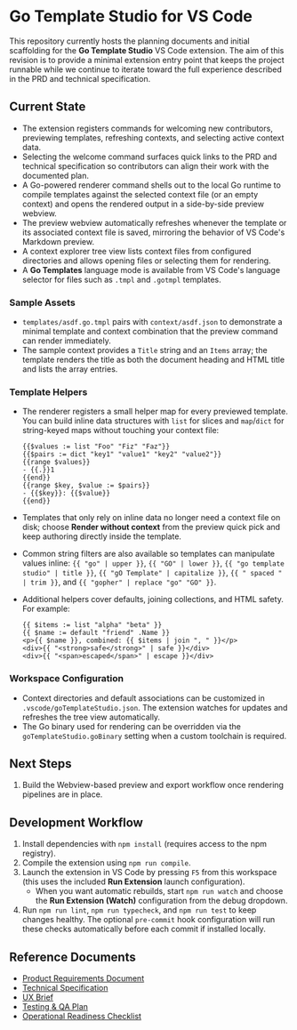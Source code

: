 # Go Template Studio for VS Code

This repository currently hosts the planning documents and initial scaffolding for the **Go Template Studio** VS Code extension. The aim of this revision is to provide a minimal extension entry point that keeps the project runnable while we continue to iterate toward the full experience described in the PRD and technical specification.

## Current State
- The extension registers commands for welcoming new contributors, previewing templates, refreshing contexts, and selecting active context data.
- Selecting the welcome command surfaces quick links to the PRD and technical specification so contributors can align their work with the documented plan.
- A Go-powered renderer command shells out to the local Go runtime to compile templates against the selected context file (or an empty context) and opens the rendered output in a side-by-side preview webview.
- The preview webview automatically refreshes whenever the template or its associated context file is saved, mirroring the behavior of VS Code's Markdown preview.
- A context explorer tree view lists context files from configured directories and allows opening files or selecting them for rendering.
- A **Go Templates** language mode is available from VS Code's language selector for files such as `.tmpl` and `.gotmpl` templates.

### Sample Assets
- `templates/asdf.go.tmpl` pairs with `context/asdf.json` to demonstrate a minimal template and context combination that the preview command can render immediately.
- The sample context provides a `Title` string and an `Items` array; the template renders the title as both the document heading and HTML title and lists the array entries.

### Template Helpers
- The renderer registers a small helper map for every previewed template. You can build inline data structures with `list` for slices and `map`/`dict` for string-keyed maps without touching your context file:

  ```gotemplate
  {{$values := list "Foo" "Fiz" "Faz"}}
  {{$pairs := dict "key1" "value1" "key2" "value2"}}
  {{range $values}}
  - {{.}}1
  {{end}}
  {{range $key, $value := $pairs}}
  - {{$key}}: {{$value}}
  {{end}}
  ```
- Templates that only rely on inline data no longer need a context file on disk; choose **Render without context** from the preview quick pick and keep authoring directly inside the template.
- Common string filters are also available so templates can manipulate values inline: `{{ "go" | upper }}`, `{{ "GO" | lower }}`, `{{ "go template studio" | title }}`, `{{ "gO Template" | capitalize }}`, `{{ " spaced " | trim }}`, and `{{ "gopher" | replace "go" "GO" }}`.
- Additional helpers cover defaults, joining collections, and HTML safety. For example:

  ```gotemplate
  {{ $items := list "alpha" "beta" }}
  {{ $name := default "friend" .Name }}
  <p>{{ $name }}, combined: {{ $items | join ", " }}</p>
  <div>{{ "<strong>safe</strong>" | safe }}</div>
  <div>{{ "<span>escaped</span>" | escape }}</div>
  ```

### Workspace Configuration
- Context directories and default associations can be customized in `.vscode/goTemplateStudio.json`. The extension watches for updates and refreshes the tree view automatically.
- The Go binary used for rendering can be overridden via the `goTemplateStudio.goBinary` setting when a custom toolchain is required.

## Next Steps
1. Build the Webview-based preview and export workflow once rendering pipelines are in place.

## Development Workflow
1. Install dependencies with `npm install` (requires access to the npm registry).
2. Compile the extension using `npm run compile`.
3. Launch the extension in VS Code by pressing `F5` from this workspace (this uses the included **Run Extension** launch configuration).
   - When you want automatic rebuilds, start `npm run watch` and choose the **Run Extension (Watch)** configuration from the debug dropdown.
4. Run `npm run lint`, `npm run typecheck`, and `npm run test` to keep changes healthy. The optional `pre-commit` hook configuration will run these checks automatically before each commit if installed locally.

## Reference Documents
- [Product Requirements Document](PRD.md)
- [Technical Specification](technical_spec.md)
- [UX Brief](ux_brief.md)
- [Testing & QA Plan](testing_plan.md)
- [Operational Readiness Checklist](operational_readiness.md)
